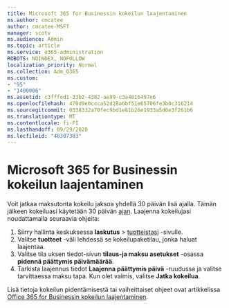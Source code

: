 ```yaml
---
title: Microsoft 365 for Businessin kokeilun laajentaminen
ms.author: cmcatee
author: cmcatee-MSFT
manager: scotv
ms.audience: Admin
ms.topic: article
ms.service: o365-administration
ROBOTS: NOINDEX, NOFOLLOW
localization_priority: Normal
ms.collection: Adm_O365
ms.custom:
- "95"
- "1400006"
ms.assetid: c3fffed1-33b2-4382-ae99-c3a4816497e6
ms.openlocfilehash: 470d9e0ccca52d28a6bf51e65706fe3b0c316214
ms.sourcegitcommit: 0338332a70fec9bd1e81b26e1933a5d0e3f261b6
ms.translationtype: MT
ms.contentlocale: fi-FI
ms.lasthandoff: 09/29/2020
ms.locfileid: "48307303"
---
```

# <a name="extend-your-trial-for-microsoft-365-for-business"></a>Microsoft 365 for Businessin kokeilun laajentaminen

Voit jatkaa maksutonta kokeilu jaksoa yhdellä 30 päivän lisä ajalla. Tämän jälkeen kokeiluasi käytetään 30 päivän [ajan](https://docs.microsoft.com/alchemyinsights/grace-period-for-microsoft-365-free-trial). Laajenna kokeilujasi noudattamalla seuraavia ohjeita:
  
1. Siirry hallinta keskuksessa **laskutus** \> [tuotteistasi](https://go.microsoft.com/fwlink/p/?linkid=842054) -sivulle.
2. Valitse **tuotteet** -väli lehdessä se kokeilupaketilau, jonka haluat laajentaa.
3. Valitse tila uksen tiedot-sivun **tilaus-ja maksu asetukset** -osassa **pidennä päättymis päivämäärää**.
4. Tarkista laajennus tiedot **Laajenna päättymis päivä** -ruudussa ja valitse tarvittaessa maksu tapa. Kun olet valmis, valitse **Jatka kokeilua**.

Lisä tietoja kokeilun pidentämisestä tai vaiheittaiset ohjeet ovat artikkelissa [Office 365 for Businessin kokeilun laajentaminen](https://docs.microsoft.com/microsoft-365/commerce/extend-your-trial).